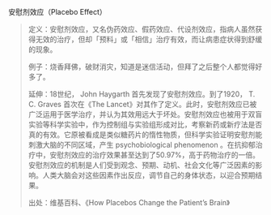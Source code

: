 安慰剂效应（Placebo Effect）
>
>定义：安慰剂效应，又名伪药效应、假药效应、代设剂效应，指病人虽然获得无效的治疗，但却「预料」或「相信」治疗有效，而让病患症状得到舒缓的现象。
>
>例子：烧香拜佛，破财消灾，知道是迷信活动，但拜了之后整个人都觉得好多了。
>
>延伸：18世纪， John Haygarth 首先发现了安慰剂效应。到了1920， T. C. Graves 首次在《The Lancet》对其作了定义。此时，安慰剂效应已被广泛运用于医学治疗，并认为其效用远大于坏处。安慰剂效应也被用于双盲实验等科学实验中，作为控制组与实验组形成对比，考察新药或新疗法是否真的有效。它原被看成是类似糖药片的惰性物质，但科学实验证明安慰剂能刺激大脑的不同区域，产生 psychobiological phenomenon 。在抗抑郁治疗中，安慰剂效应的治疗效果甚至达到了50.97%，高于药物治疗的一倍。安慰剂效应的机制是人们受到观念、预期、动机、社会文化等广泛因素的影响。人类大脑会对这些因素作出反应，调节自己的身体状态，以迎合预期结果。
>
>出处：维基百科、《How Placebos Change the Patient’s Brain》